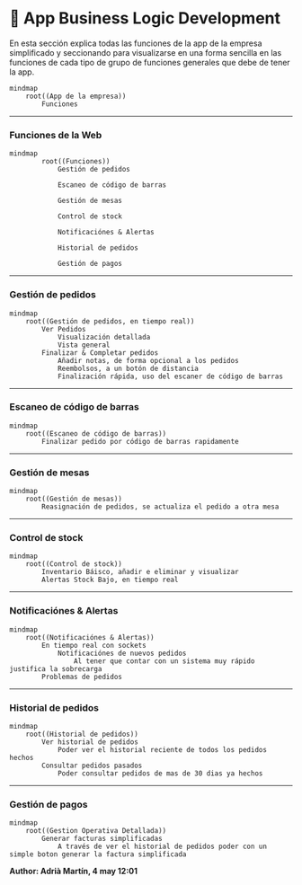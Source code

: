 # 🔵 App Business Logic Development

En esta sección explica todas las funciones de la app de la empresa simplificado y seccionando para visualizarse en una forma sencilla en las funciones de cada tipo de grupo de funciones generales que debe de tener la app.

```mermaid
mindmap
    root((App de la empresa))
        Funciones

```

--- 

### Funciones de la Web
```mermaid
mindmap
        root((Funciones))
            Gestión de pedidos

            Escaneo de código de barras

            Gestión de mesas

            Control de stock

            Notificaciónes & Alertas

            Historial de pedidos

            Gestión de pagos

```

--- 

### Gestión de pedidos
```mermaid
mindmap
    root((Gestión de pedidos, en tiempo real))
        Ver Pedidos
            Visualización detallada
            Vista general
        Finalizar & Completar pedidos
            Añadir notas, de forma opcional a los pedidos
            Reembolsos, a un botón de distancia
            Finalización rápida, uso del escaner de código de barras

```

--- 

### Escaneo de código de barras
```mermaid
mindmap
    root((Escaneo de código de barras))
        Finalizar pedido por código de barras rapidamente

```

--- 

### Gestión de mesas
```mermaid
mindmap
    root((Gestión de mesas))
        Reasignación de pedidos, se actualiza el pedido a otra mesa

```

--- 

### Control de stock
```mermaid
mindmap
    root((Control de stock))
        Inventario Báisco, añadir e eliminar y visualizar
        Alertas Stock Bajo, en tiempo real

```

--- 

### Notificaciónes & Alertas
```mermaid
mindmap
    root((Notificaciónes & Alertas))
        En tiempo real con sockets
            Notificaciónes de nuevos pedidos
                Al tener que contar con un sistema muy rápido justifica la sobrecarga
        Problemas de pedidos

```

--- 

### Historial de pedidos
```mermaid
mindmap
    root((Historial de pedidos))
        Ver historial de pedidos
            Poder ver el historial reciente de todos los pedidos hechos
        Consultar pedidos pasados
            Poder consultar pedidos de mas de 30 dias ya hechos

```

--- 

### Gestión de pagos
```mermaid
mindmap
    root((Gestion Operativa Detallada))
        Generar facturas simplificadas
            A través de ver el historial de pedidos poder con un simple boton generar la factura simplificada

```



**Author: Adrià Martín, 4 may 12:01**